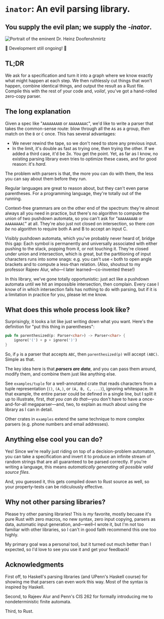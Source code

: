 # `inator`: An evil parsing library.
## You supply the evil plan; we supply the _**-inator**_.

![Portrait of the eminent Dr. Heinz Doofenshmirtz](http://images6.fanpop.com/image/polls/1198000/1198459_1364687083851_full.jpg)

🚧 Development still ongoing! 🚧

## TL;DR

We ask for a specification and turn it into a graph where we know exactly what might happen at each step.
We then ruthlessly cut things that won't happen, combine identical things, and output the result as a Rust file.
Compile this with the rest of your code and, _voila!_, you've got a hand-rolled zero-copy parser.

## The long explanation

Given a spec like "`AAAAAAAAB` or `AAAAAAAAC`", we'd like to write a parser that takes the common-sense route:
blow through all the `A`s as a group, _then_ match on the `B` or `C` once.
This has several advantages:
- We never rewind the tape, so we don't need to store any previous input.
- In the limit, it's double as fast as trying one, then trying the other. If we added a third case, it'd be 3x. You get the point.
Yet, as far as I know, no existing parsing library even tries to optimize these cases, and for good reason: it's _hard_.

The problem with parsers is that, the more you can do with them, the less you can say about them before they run.

Regular languages are great to reason about, but they can't even parse parentheses. For a programming language, they're totally out of the running.

Context-free grammars are on the other end of the spectrum:
they're almost always all you need in practice, but there's no algorithm to compute the union of two pushdown automata, so you can't ask for "`AAAAAAAAB` or `AAAAAAAAC`" at all.
They're also just not closed on intersection, so there _can be_ no algorithm to require both A and B to accept an input C.

Visibly pushdown automata, which you've probably never heard of, bridge this gap:
Each symbol is permanently and universally associated with either pushing to the stack, popping from it, or not touching it.
They're closed under union and intersection, which is great, but the partitioning of input characters runs into some snags:
e.g. you can't use `<` both to open angle brackets and to compute a less-than relation.
(Also, shoutout to my professor Rajeev Alur, who—I later learned—co-invented these!)

In this library, we've gone totally opportunistic: just act like a pushdown automata until we hit an impossible intersection, then complain.
Every case I know of in which intersection fails has nothing to do with parsing, but if it is a limitation in practice for you, please let me know.

## What does this whole process look like?

Surprisingly, it looks a lot like just writing down what you want. Here's the definition for "put this thing in parentheses":

```rust
pub fn parenthesized(p: Parser<char>) -> Parser<char> {
    ignore('(') + p + ignore(')')
}
```

So, if `p` is a parser that accepts `ABC`, then `parenthesized(p)` will accept `(ABC)`. Simple as that.

The key idea here is that ***parsers are data***, and you can pass them around, modify them, and combine them just like anything else.

See `examples/tuple` for a well-annotated crate that reads characters from a tuple representation (`()`, `(A,)`, or `(A, B, C, ...)`), ignoring whitespace.
In that example, the entire parser could be defined in a single line, but I split it up to illustrate, first, _that you can do that_—you don't have to have a once-and-for-all megaparser—and, two, to explain as much about using the library as I can in detail.

Other crates in `examples` extend the same technique to more complex parsers (e.g. phone numbers and email addresses).

## Anything else cool you can do?

Yes! Since we're really just riding on top of a decision-problem automaton, you can take a specification and invert it to produce an infinite stream of random strings that are all guaranteed to be parsed correctly.
If you're writing a language, this means _automatically generating all possible valid source files_.

And, you guessed it, this gets compiled down to Rust source as well, so your property-tests can be ridiculously effective.

## Why not other parsing libraries?

Please try other parsing libraries! This is _my_ favorite, mostly becuase it's pure Rust with zero macros, no new syntax, zero input copying, parsers as data, automatic input generation, and—well–I wrote it, but I'm not too familiar with other libraries, so I can't in good faith recommend this one too highly.

My primary goal was a personal tool, but it turned out much better than I expected, so I'd love to see you use it and get your feedback!

## Acknowledgments

First off, to Haskell's parsing libraries (and UPenn's Haskell course) for showing me that parsers can even work this way. Most of the syntax is inspired by Haskell.

Second, to Rajeev Alur and Penn's CIS 262 for formally introducing me to nondeterministic finite automata.

Third, to Rust.
